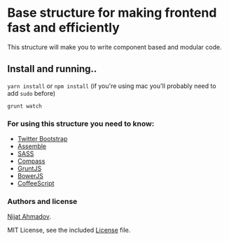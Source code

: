 # Base structure for making frontend fast and efficiently #

This structure will make you to write component based and modular code.

## Install and running..
`yarn install` or `npm install` (if you're using mac you'll probably need to add `sudo` before)

`grunt watch`


### For using this structure you need to know: ###
* [Twitter Bootstrap](http://getbootstrap.com/)
* [Assemble](http://assemble.io/)
* [SASS](http://sass-lang.com/)
* [Compass](http://compass-style.org/)
* [GruntJS](http://gruntjs.com/)
* [BowerJS](http://bower.io/)
* [CoffeeScript](http://coffeescript.org/)

### Authors and license ###
[Nijat Ahmadov](https://github.com/Nijat13).

MIT License, see the included [License](LICENSE) file.
